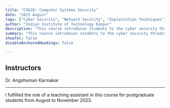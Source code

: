 ```yaml
---
title: "CS628: Computer Systems Security"
date: "2023 August"
tags: ["Cyber Security", "Network Security", "Exploitation Techniques"]
author: "Indian Institute of Technology Kanpur"
description: "This course introduces students to the cyber security threats, mitigation methods and revisions of standards based on cyber threats." 
summary: "This course introduces students to the cyber security threats, mitigation methods and revisions of standards based on cyber threats." 
showToc: false
disableAnchoredHeadings: false

---
```


## Instructors

Dr. Angshuman Karmakar

---
I fulfilled the role of a teaching assistant in this course for postgraduate students from August to November 2023.
